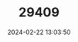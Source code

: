 ---
title: "29409"
category: "Alopoglossus danieli"
draft: false
date: 2024-02-22 13:03:50
languages:
  English: ["Daniel's Largescale Lizard"]
---